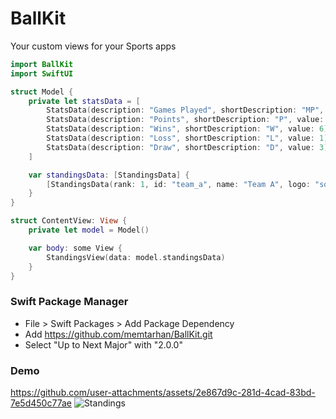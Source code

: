 # BallKit
Your custom views for your Sports apps

```swift
import BallKit
import SwiftUI

struct Model {
    private let statsData = [
        StatsData(description: "Games Played", shortDescription: "MP", value: 10, tooltip: "Games played by the team"),
        StatsData(description: "Points", shortDescription: "P", value: 21, tooltip: "Points scored by the team, a win is 3 points, a draw is 1 point and a loss is 0 points"),
        StatsData(description: "Wins", shortDescription: "W", value: 6),
        StatsData(description: "Loss", shortDescription: "L", value: 1),
        StatsData(description: "Draw", shortDescription: "D", value: 3),
    ]

    var standingsData: [StandingsData] {
        [StandingsData(rank: 1, id: "team_a", name: "Team A", logo: "some url", stats: statsData, lastFiveGames: [])]
    }
}

struct ContentView: View {
    private let model = Model()

    var body: some View {
        StandingsView(data: model.standingsData)
    }
}
```

### Swift Package Manager

- File > Swift Packages > Add Package Dependency
- Add https://github.com/memtarhan/BallKit.git
- Select "Up to Next Major" with "2.0.0"


### Demo


https://github.com/user-attachments/assets/2e867d9c-281d-4cad-83bd-7e5d450c77ae
![Standings](https://github.com/user-attachments/assets/612d969c-bed8-43d3-a20a-dfe944aa4a81)



